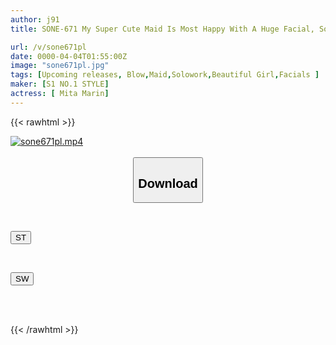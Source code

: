 ```yaml
---
author: j91
title: SONE-671 My Super Cute Maid Is Most Happy With A Huge Facial, So I'll Give Her Lots Of Love With Some Facial Bukkake Sex!

url: /v/sone671pl
date: 0000-04-04T01:55:00Z
image: "sone671pl.jpg"
tags: [Upcoming releases, Blow,Maid,Solowork,Beautiful Girl,Facials	]
maker: [S1 NO.1 STYLE]
actress: [ Mita Marin]
---
```



{{< rawhtml >}}

<div class="video" data-videoid="pending_link.html">
    <a href="javascript:;">
        <img src="/v/sone671pl/sone671pl.jpg" width="WIDTH" height="HEIGHT" alt="sone671pl.mp4" loading="lazy">
    </a>
</div>

<script type="text/javascript" src="https://j91.asia/asset/on-demand-pend.js"></script>

<br>
  <link rel="stylesheet" href="https://j91.asia/asset/bs5.css">
  
  <center>
  <button class="btn btn-primary" type="button" data-bs-toggle="collapse" data-bs-target=".multi-collapse" aria-expanded="false" aria-controls="multiCollapseExample1 multiCollapseExample2"><h2>Download</h2></button></center>
</p>
<div class="row">
  <div class="col">
    <div class="collapse multi-collapse" id="multiCollapseExample1">
      <div class="card card-body">
	      	      <br>
<div class="buttons">  
<p><a href="https://j91.asia/pending_link.html" target="_blank"><button class="btn-hover color-3"><i class="fa fa-download"></i> ST</button></a></p></div>
    </div>
  </div>
</div>
  <div class="col">
    <div class="collapse multi-collapse" id="multiCollapseExample2">
      <div class="card card-body">
	      <br>
<div class="buttons">
<p><a href="https://j91.asia/pending_link.html" target="_blank"><button class="btn-hover color-2"><i class="fa fa-download"></i> SW</button></a></p></div>
<br><br>
      </div>
    </div>
  </div>
</div>

{{< /rawhtml >}}